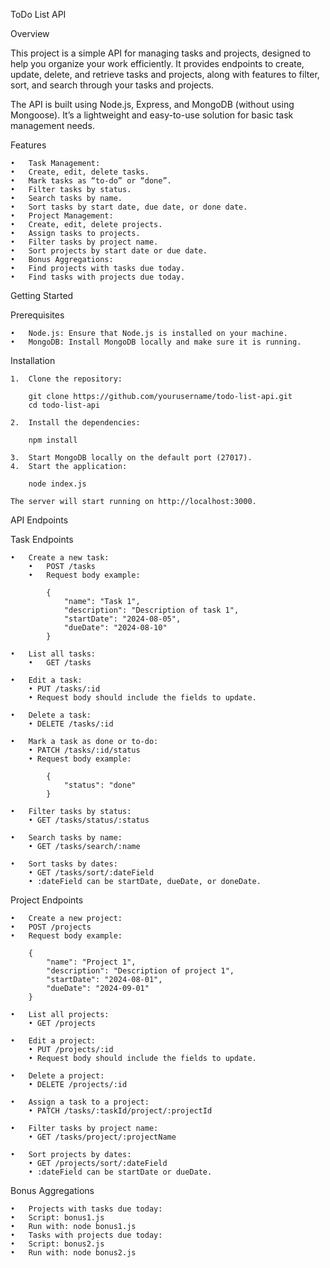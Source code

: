 ToDo List API

Overview

This project is a simple API for managing tasks and projects, designed to help you organize your work efficiently. It provides endpoints to create, update, delete, and retrieve tasks and projects, along with features to filter, sort, and search through your tasks and projects.

The API is built using Node.js, Express, and MongoDB (without using Mongoose). It’s a lightweight and easy-to-use solution for basic task management needs.

Features

	•	Task Management:
	•	Create, edit, delete tasks.
	•	Mark tasks as “to-do” or “done”.
	•	Filter tasks by status.
	•	Search tasks by name.
	•	Sort tasks by start date, due date, or done date.
	•	Project Management:
	•	Create, edit, delete projects.
	•	Assign tasks to projects.
	•	Filter tasks by project name.
	•	Sort projects by start date or due date.
	•	Bonus Aggregations:
	•	Find projects with tasks due today.
	•	Find tasks with projects due today.

Getting Started

Prerequisites

	•	Node.js: Ensure that Node.js is installed on your machine.
	•	MongoDB: Install MongoDB locally and make sure it is running.

Installation

	1.	Clone the repository:

        git clone https://github.com/yourusername/todo-list-api.git
        cd todo-list-api

    2.	Install the dependencies:

        npm install
    
    3.	Start MongoDB locally on the default port (27017).
	4.	Start the application:

        node index.js
    
    The server will start running on http://localhost:3000.

API Endpoints

Task Endpoints

	•	Create a new task:
        •	POST /tasks
        •	Request body example:

            {
                "name": "Task 1",
                "description": "Description of task 1",
                "startDate": "2024-08-05",
                "dueDate": "2024-08-10"
            }

    •	List all tasks:
	    •	GET /tasks

	•	Edit a task:
	    • PUT /tasks/:id
	    • Request body should include the fields to update.

	•	Delete a task:
	    • DELETE /tasks/:id

	•	Mark a task as done or to-do:
	    • PATCH /tasks/:id/status
	    • Request body example:

            {
                "status": "done"
            }

    •	Filter tasks by status:
	    • GET /tasks/status/:status

	•	Search tasks by name:
	    • GET /tasks/search/:name

	•	Sort tasks by dates:
	    • GET /tasks/sort/:dateField
	    • :dateField can be startDate, dueDate, or doneDate.

Project Endpoints

	•	Create a new project:
	•	POST /projects
	•	Request body example:

        {
            "name": "Project 1",
            "description": "Description of project 1",
            "startDate": "2024-08-01",
            "dueDate": "2024-09-01"
        }

    •	List all projects:
	    • GET /projects

	•	Edit a project:
	    • PUT /projects/:id
	    • Request body should include the fields to update.

	•	Delete a project:
	    • DELETE /projects/:id

	•	Assign a task to a project:
	    • PATCH /tasks/:taskId/project/:projectId

	•	Filter tasks by project name:
	    • GET /tasks/project/:projectName

	•	Sort projects by dates:
	    • GET /projects/sort/:dateField
	    • :dateField can be startDate or dueDate.

Bonus Aggregations

	•	Projects with tasks due today:
	•	Script: bonus1.js
	•	Run with: node bonus1.js
	•	Tasks with projects due today:
	•	Script: bonus2.js
	•	Run with: node bonus2.js